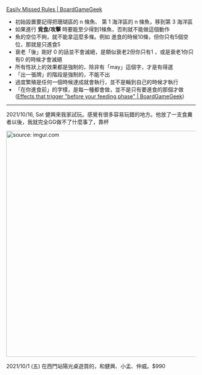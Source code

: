 
[Easily Missed Rules | BoardGameGeek](https://boardgamegeek.com/thread/2343027/easily-missed-rules)

- 初始設置要記得把珊瑚區的 n 條魚、 第 1 海洋區的 n 條魚，移到第 3 海洋區
- 如果進行 **覓食/攻擊** 時要能至少得到1條魚，否則就不能做這個動作
- 魚的空位不夠，就不能拿這麼多條。例如 進食的時候10條，但你只有5個空位，那就是只進食5
- 衰老「後」剛好 0 的話並不會滅絕，是類似衰老2但你只有1 ，或是衰老1你只有0 的時候才會滅絕
- 所有性狀上的效果都是強制的，除非有「may」這個字，才是有得選
- 「出一張牌」的階段是強制的，不能不出
- 過度繁殖是任何一個時候達成就會執行，並不是輪到自己的時候才執行
- 「在你進食前」的字樣，是每一種都會做，並不是只有要進食的那個才做 ([Effects that trigger "before your feeding phase" | BoardGameGeek](https://boardgamegeek.com/thread/2556056/article/36466148#36466148))



---

2021/10/16, Sat 健興來我家試玩。感覺有很多容易玩錯的地方。他放了一支食糞者以後，我就完全GG做不了什麼事了，靠杯

<a href="https://imgur.com/x6tJIkR"><img src="https://i.imgur.com/x6tJIkR.jpg" title="source: imgur.com" width="600px"/></a>

2021/10/1 (五) 在西門站陽光桌遊買的，和健興、小孟、仲威。$990


